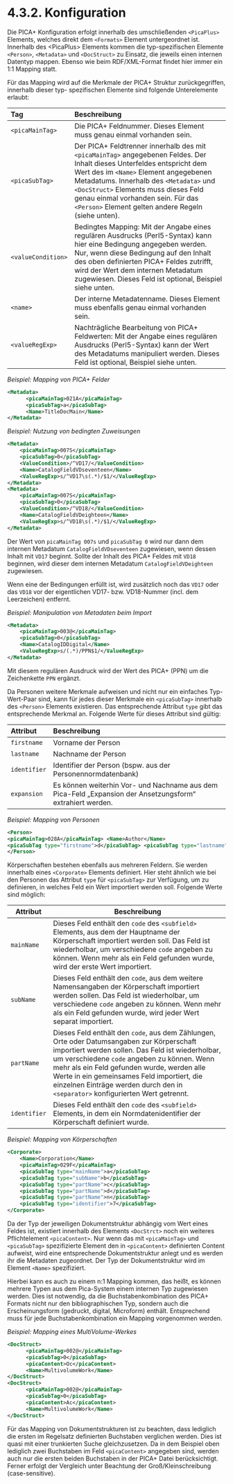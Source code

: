 # 4.3.2. Konfiguration

Die PICA+ Konfiguration erfolgt innerhalb des umschließenden `<PicaPlus>` Elements, welches direkt dem `<Formats>` Element untergeordnet ist. Innerhalb des &lt;PicaPlus&gt; Elements kommen die typ-spezifischen Elemente `<Person>`, `<Metadata>` und `<DocStruct>` zu Einsatz, die jeweils einen internen Datentyp mappen. Ebenso wie beim RDF/XML-Format findet hier immer ein 1:1 Mapping statt.

Für das Mapping wird auf die Merkmale der PICA+ Struktur zurückgegriffen, innerhalb dieser typ- spezifischen Elemente sind folgende Unterelemente erlaubt:

| Tag | Beschreibung |
| :--- | :--- |
| `<picaMainTag>` | Die PICA+ Feldnummer. Dieses Element muss genau einmal vorhanden sein. |
| `<picaSubTag>` | Der PICA+ Feldtrenner innerhalb des mit `<picaMainTag>` angegebenen Feldes. Der Inhalt dieses Unterfeldes entspricht dem Wert des im `<Name>` Element angegebenen Metadatums. Innerhalb des `<Metadata>` und `<DocStruct>` Elements muss dieses Feld genau einmal vorhanden sein. Für das `<Person>` Element gelten andere Regeln \(siehe unten\). |
| `<valueCondition>` | Bedingtes Mapping: Mit der Angabe eines regulären Ausdrucks \(Perl5-Syntax\) kann hier eine Bedingung angegeben werden. Nur, wenn diese Bedingung auf den Inhalt des oben definierten PICA+ Feldes zutrifft, wird der Wert dem internen Metadatum zugewiesen. Dieses Feld ist optional, Beispiel siehe unten. |
| `<name>` | Der interne Metadatenname. Dieses Element muss ebenfalls genau einmal vorhanden sein. |
| `<valueRegExp>` | Nachträgliche Bearbeitung von PICA+ Feldwerten: Mit der Angabe eines regulären Ausdrucks \(Perl5-Syntax\) kann der Wert des Metadatums manipuliert werden. Dieses Feld ist optional, Beispiel siehe unten. |

_Beispiel: Mapping von PICA+ Felder_

```xml
<Metadata>
      <picaMainTag>021A</picaMainTag>
      <picaSubTag>a</picaSubTag>
      <Name>TitleDocMain</Name>
</Metadata>
```

_Beispiel: Nutzung von bedingten Zuweisungen_

```xml
<Metadata>
    <picaMainTag>007S</picaMainTag>
    <picaSubTag>0</picaSubTag>
    <ValueCondition>/^VD17/</ValueCondition>
    <Name>CatalogFieldVDseventeen</Name>
    <ValueRegExp>s/^VD17\s(.*)/$1/</ValueRegExp>
</Metadata>
<Metadata>
    <picaMainTag>007S</picaMainTag>
    <picaSubTag>0</picaSubTag>
    <ValueCondition>/^VD18/</ValueCondition>
    <Name>CatalogFieldVDeighteen</Name>
    <ValueRegExp>s/^VD18\s(.*)/$1/</ValueRegExp>
</Metadata>
```

Der Wert von `picaMainTag 007s` und `picaSubTag 0` wird nur dann dem internen Metadatum `CatalogFieldVDseventeen` zugewiesen, wenn dessen Inhalt mit `VD17` beginnt. Sollte der Inhalt des PICA+ Feldes mit `VD18` beginnen, wird dieser dem internen Metadatum `CatalogFieldVDeighteen` zugewiesen.

Wenn eine der Bedingungen erfüllt ist, wird zusätzlich noch das `VD17` oder das `VD18` vor der eigentlichen VD17- bzw. VD18-Nummer \(incl. dem Leerzeichen\) entfernt.

_Beispiel: Manipulation von Metadaten beim Import_

```xml
<Metadata>
    <picaMainTag>003@</picaMainTag>
    <picaSubTag>0</picaSubTag>
    <Name>CatalogIDDigital</Name>
    <ValueRegExp>s/(.*)/PPN$1/</ValueRegExp>
</Metadata>
```

Mit diesem regulären Ausdruck wird der Wert des PICA+ \(PPN\) um die Zeichenkette `PPN` ergänzt.

Da Personen weitere Merkmale aufweisen und nicht nur ein einfaches Typ-Wert-Paar sind, kann für jedes dieser Merkmale ein `<picaSubTag>` innerhalb des `<Person>` Elements existieren. Das entsprechende Attribut `type` gibt das entsprechende Merkmal an. Folgende Werte für dieses Attribut sind gültig:

| Attribut | Beschreibung |
| :--- | :--- |
| `firstname` | Vorname der Person |
| `lastname` | Nachname der Person |
| `identifier` | Identifier der Person \(bspw. aus der Personennormdatenbank\) |
| `expansion` | Es können weiterhin Vor- und Nachname aus dem Pica-Feld „Expansion der Ansetzungsform“ extrahiert werden. |

_Beispiel: Mapping von Personen_

```xml
<Person>
<picaMainTag>028A</picaMainTag> <Name>Author</Name>
<picaSubTag type="firstname">d</picaSubTag> <picaSubTag type="lastname">a</picaSubTag> <picaSubTag type="identifier">9</picaSubTag> <picaSubTag type="expansion">8</picaSubTag>
</Person>
```

Körperschaften bestehen ebenfalls aus mehreren Feldern. Sie werden innerhalb eines `<Corporate>` Elements definiert. Hier steht ähnlich wie bei den Personen das Attribut `type` für `<picaSubTag>` zur Verfügung, um zu definieren, in welches Feld ein Wert importiert werden soll. Folgende Werte sind möglich:

| Attribut | Beschreibung |
|-- |-- |
| `mainName` | Dieses Feld enthält den `code` des `<subfield>` Elements, aus dem der Hauptname der Körperschaft importiert werden soll. Das Feld ist wiederholbar, um verschiedene `code` angeben zu können. Wenn mehr als ein Feld gefunden wurde, wird der erste Wert importiert. |
| `subName` | Dieses Feld enthält den `code`, aus dem weitere Namensangaben der Körperschaft importiert werden sollen. Das Feld ist wiederholbar, um verschiedene `code` angeben zu können. Wenn mehr als ein Feld gefunden wurde, wird jeder Wert separat importiert. |
| `partName` | Dieses Feld enthält den `code`, aus dem Zählungen, Orte oder Datumsangaben zur Körperschaft importiert werden sollen. Das Feld ist wiederholbar, um verschiedene `code` angeben zu können. Wenn mehr als ein Feld gefunden wurde, werden alle Werte in ein gemeinsames Feld importiert, die einzelnen Einträge werden durch den in `<separator>` konfigurierten Wert getrennt. |
| `identifier` |  Dieses Feld enthält den `code` des `<subfield>` Elements, in dem ein Normdatenidentifier der Körperschaft definiert wurde.|

_Beispiel: Mapping von Körperschaften_

```xml
<Corporate>
    <Name>Corporation</Name>
    <picaMainTag>029F</picaMainTag>
    <picaSubTag type="mainName">a</picaSubTag>
    <picaSubTag type="subName">b</picaSubTag>
    <picaSubTag type="partName">c</picaSubTag>
    <picaSubTag type="partName">d</picaSubTag>
    <picaSubTag type="partName">n</picaSubTag>
    <picaSubTag type="identifier">7</picaSubTag>
</Corporate>
```

Da der Typ der jeweiligen Dokumentstruktur abhängig vom Wert eines Feldes ist, existiert innerhalb des Elements `<DocStrct>` noch ein weiteres Pflichtelement `<picaContent>`. Nur wenn das mit `<picaMainTag>` und `<picaSubTag>` spezifizierte Element den in `<picaContent>` definierten Content aufweist, wird eine entsprechende Dokumentstruktur anlegt und es werden ihr die Metadaten zugeordnet. Der Typ der Dokumentstruktur wird im Element `<Name>` spezifiziert.

Hierbei kann es auch zu einem n:1 Mapping kommen, das heißt, es können mehrere Typen aus dem Pica-System einem internen Typ zugewiesen werden. Dies ist notwendig, da die Buchstabenkombination des PICA+ Formats nicht nur den bibliographischen Typ, sondern auch die Erscheinungsform \(gedruckt, digital, Microform\) enthält. Entsprechend muss für jede Buchstabenkombination ein Mapping vorgenommen werden.

_Beispiel: Mapping eines MultiVolume-Werkes_

```xml
<DocStruct>
      <picaMainTag>002@</picaMainTag>
      <picaSubTag>0</picaSubTag>
      <picaContent>Oc</picaContent>
      <Name>MultivolumeWork</Name>
</DocStruct>
<DocStruct>
      <picaMainTag>002@</picaMainTag>
      <picaSubTag>0</picaSubTag>
      <picaContent>Ac</picaContent>
      <Name>MultivolumeWork</Name>
</DocStruct>
```

Für das Mapping von Dokumentstrukturen ist zu beachten, dass lediglich die ersten im Regelsatz definierten Buchstaben verglichen werden. Dies ist quasi mit einer trunkierten Suche gleichzusetzen. Da in dem Beispiel oben lediglich zwei Buchstaben im Feld `<picaContent>` angegeben sind, werden auch nur die ersten beiden Buchstaben in der PICA+ Datei berücksichtigt. Ferner erfolgt der Vergleich unter Beachtung der Groß/Kleinschreibung \(case-sensitive\).
